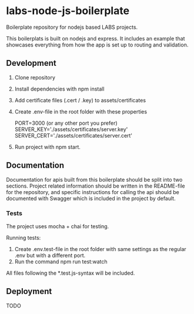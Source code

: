 # labs-node-js-boilerplate
Boilerplate repository for nodejs based LABS projects. 

This boilerplats is built on nodejs and express. It includes an example that showcases 
everything from how the app is set up to routing and validation.

## Development

1. Clone repository
2. Install dependencies with npm install
3. Add certificate files (.cert / .key) to assets/certificates
4. Create .env-file in the root folder with these properties

   PORT=3000 (or any other port you prefer)  
   SERVER_KEY='./assets/certificates/server.key'  
   SERVER_CERT='./assets/certificates/server.cert'

5. Run project with npm start.

## Documentation

Documentation for apis built from this boilerplate should be split into two sections. Project related information should be written in the README-file for the repository, and specific instructions for calling the api should be documented with Swagger which is included in the project by default.

### Tests

The project uses mocha + chai for testing.

Running tests:
1. Create .env.test-file in the root folder with same settings as the regular .env but with a different port.
2. Run the command npm run test:watch

All files following the *.test.js-syntax will be included.

## Deployment
TODO
